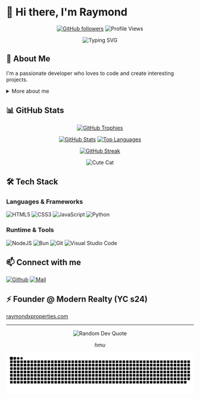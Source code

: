 # 👋 Hi there, I'm Raymond

<div align="center">

[![GitHub followers](https://img.shields.io/github/followers/ryx2?style=social)](https://github.com/ryx2)
![Profile Views](https://komarev.com/ghpvc/?username=ryx2&color=blueviolet)

<img src="https://readme-typing-svg.herokuapp.com?font=Fira+Code&pause=1000&color=9D36F7&center=true&vCenter=true&width=435&lines=Frontend+Developer;Full-stack+Developer;Vietnamese+Developer;Always+learning+new+things" alt="Typing SVG" />

</div>

## 🚀 About Me

I'm a passionate developer who loves to code and create interesting projects.

<details>
<summary>More about me</summary>

-   🔭 I'm currently working on improving my coding skills
-   🌱 I'm currently learning Full Stack Development
-   👯 I'm looking to collaborate on interesting projects
-   🇻🇳 I am Vietnamese and my real name is Doan Dinh Hoang (Đoàn Đình Hoàng)
-   💡 I love exploring new technologies and developing software solutions

</details>

## 📊 GitHub Stats

<div align="center">

[![GitHub Trophies](https://github-profile-trophy.vercel.app/?username=ryx2&theme=radical&no-frame=false&no-bg=true&margin-w=4&column=-1)](https://github.com/ryx2)

<p align="center">
  
[![GitHub Stats](https://github-readme-stats.vercel.app/api?username=ryx2&show_icons=true&theme=radical&count_private=true&hide_border=true&bg_color=0D1117)](https://github.com/ryx2)
[![Top Languages](https://github-readme-stats.vercel.app/api/top-langs/?username=ryx2&layout=compact&theme=radical&hide_border=true&bg_color=0D1117)](https://github.com/ryx2)

</p>

<p align="center">
  
[![GitHub Streak](https://github-readme-streak-stats-okpyckmx5-tieu-thanh-nhi1-7d5a1c92.vercel.app?user=ryx2&theme=radical)](https://git.io/streak-stats)

</p>

<p align="center">
  <img src="cat.webp" alt="Cute Cat" width="200">
</p>

</div>

## 🛠️ Tech Stack

### Languages & Frameworks

![HTML5](https://img.shields.io/badge/html5-%23E34F26.svg?style=for-the-badge&logo=html5&logoColor=white)
![CSS3](https://img.shields.io/badge/css3-%231572B6.svg?style=for-the-badge&logo=css3&logoColor=white)
![JavaScript](https://img.shields.io/badge/javascript-%23323330.svg?style=for-the-badge&logo=javascript&logoColor=%23F7DF1E)
![Python](https://img.shields.io/badge/python-%2314354C.svg?style=for-the-badge&logo=python&logoColor=white)

### Runtime & Tools

![NodeJS](https://img.shields.io/badge/node.js-6DA55F?style=for-the-badge&logo=node.js&logoColor=white)
![Bun](https://img.shields.io/badge/Bun-black?style=for-the-badge&logo=bun&logoColor=white)
![Git](https://img.shields.io/badge/git-%23F05033.svg?style=for-the-badge&logo=git&logoColor=white)
![Visual Studio Code](https://img.shields.io/badge/VS%20Code-0078d7.svg?style=for-the-badge&logo=visual-studio-code&logoColor=white)

## 📫 Connect with me

<p align="left">
<a href="https://github.com/ryx2" target="_blank"><img alt="Github" src="https://img.shields.io/badge/GitHub-%2312100E.svg?&style=for-the-badge&logo=Github&logoColor=white" /></a>
<a href="mailto:daoluc.yy@gmail.com" target="_blank"><img alt="Mail" src="https://img.shields.io/badge/Mail-D14836?style=for-the-badge&logo=gmail&logoColor=white" /></a>
</p>

## ⚡ Founder @ Modern Realty (YC s24)

<a href="raymondxproperties.com" target="_blank">raymondxproperties.com</a>

---

<div align="center">

<img src="https://quotes-github-readme.vercel.app/api?type=horizontal&theme=radical" alt="Random Dev Quote"/>

_hmu_

<img src="https://raw.githubusercontent.com/Platane/snk/output/github-contribution-grid-snake.svg" alt="Snake animation" />

</div>
